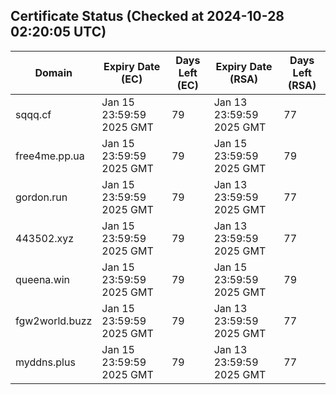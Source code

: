 ## Certificate Status (Checked at 2024-10-28 02:20:05 UTC)
| Domain | Expiry Date (EC) | Days Left (EC) | Expiry Date (RSA) | Days Left (RSA) |
|--------|-------------------|----------------|--------------------|--------------------|
| sqqq.cf | Jan 15 23:59:59 2025 GMT | 79 | Jan 13 23:59:59 2025 GMT | 77 |
| free4me.pp.ua | Jan 15 23:59:59 2025 GMT | 79 | Jan 15 23:59:59 2025 GMT | 79 |
| gordon.run | Jan 15 23:59:59 2025 GMT | 79 | Jan 13 23:59:59 2025 GMT | 77 |
| 443502.xyz | Jan 15 23:59:59 2025 GMT | 79 | Jan 13 23:59:59 2025 GMT | 77 |
| queena.win | Jan 15 23:59:59 2025 GMT | 79 | Jan 15 23:59:59 2025 GMT | 79 |
| fgw2world.buzz | Jan 15 23:59:59 2025 GMT | 79 | Jan 13 23:59:59 2025 GMT | 77 |
| myddns.plus | Jan 15 23:59:59 2025 GMT | 79 | Jan 13 23:59:59 2025 GMT | 77 |
